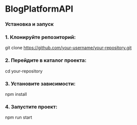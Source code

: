 # BlogPlatformAPI



### Установка и запуск

### 1. Клонируйте репозиторий:


   git clone https://github.com/your-username/your-repository.git

### 2. Перейдите в каталог проекта:


  cd your-repository


### 3. Установите зависимости:


   npm install


### 4. Запустите проект:


   npm run start
